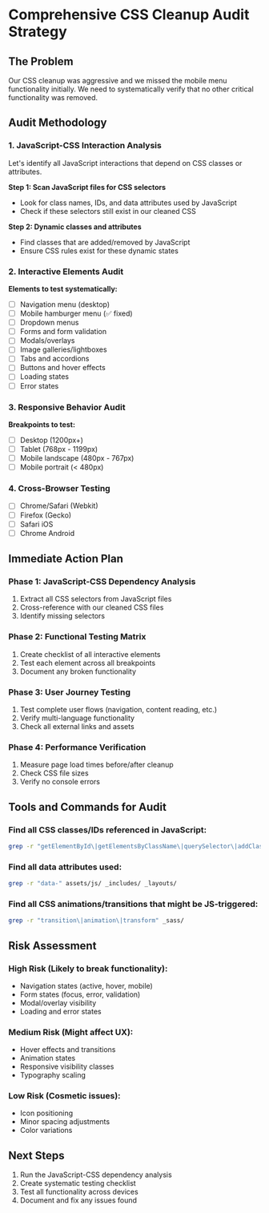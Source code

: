 # Comprehensive CSS Cleanup Audit Strategy

## The Problem
Our CSS cleanup was aggressive and we missed the mobile menu functionality initially. We need to systematically verify that no other critical functionality was removed.

## Audit Methodology

### 1. JavaScript-CSS Interaction Analysis
Let's identify all JavaScript interactions that depend on CSS classes or attributes.

**Step 1: Scan JavaScript files for CSS selectors**
- Look for class names, IDs, and data attributes used by JavaScript
- Check if these selectors still exist in our cleaned CSS

**Step 2: Dynamic classes and attributes**
- Find classes that are added/removed by JavaScript
- Ensure CSS rules exist for these dynamic states

### 2. Interactive Elements Audit
**Elements to test systematically:**
- [ ] Navigation menu (desktop)
- [ ] Mobile hamburger menu (✅ fixed)
- [ ] Dropdown menus
- [ ] Forms and form validation
- [ ] Modals/overlays
- [ ] Image galleries/lightboxes
- [ ] Tabs and accordions
- [ ] Buttons and hover effects
- [ ] Loading states
- [ ] Error states

### 3. Responsive Behavior Audit
**Breakpoints to test:**
- [ ] Desktop (1200px+)
- [ ] Tablet (768px - 1199px)
- [ ] Mobile landscape (480px - 767px)
- [ ] Mobile portrait (< 480px)

### 4. Cross-Browser Testing
- [ ] Chrome/Safari (Webkit)
- [ ] Firefox (Gecko)
- [ ] Safari iOS
- [ ] Chrome Android

## Immediate Action Plan

### Phase 1: JavaScript-CSS Dependency Analysis
1. Extract all CSS selectors from JavaScript files
2. Cross-reference with our cleaned CSS files
3. Identify missing selectors

### Phase 2: Functional Testing Matrix
1. Create checklist of all interactive elements
2. Test each element across all breakpoints
3. Document any broken functionality

### Phase 3: User Journey Testing
1. Test complete user flows (navigation, content reading, etc.)
2. Verify multi-language functionality
3. Check all external links and assets

### Phase 4: Performance Verification
1. Measure page load times before/after cleanup
2. Check CSS file sizes
3. Verify no console errors

## Tools and Commands for Audit

### Find all CSS classes/IDs referenced in JavaScript:
```bash
grep -r "getElementById\|getElementsByClassName\|querySelector\|addClass\|removeClass\|hasClass" assets/js/
```

### Find all data attributes used:
```bash
grep -r "data-" assets/js/ _includes/ _layouts/
```

### Find all CSS animations/transitions that might be JS-triggered:
```bash
grep -r "transition\|animation\|transform" _sass/
```

## Risk Assessment

### High Risk (Likely to break functionality):
- Navigation states (active, hover, mobile)
- Form states (focus, error, validation)
- Modal/overlay visibility
- Loading and error states

### Medium Risk (Might affect UX):
- Hover effects and transitions
- Animation states
- Responsive visibility classes
- Typography scaling

### Low Risk (Cosmetic issues):
- Icon positioning
- Minor spacing adjustments
- Color variations

## Next Steps
1. Run the JavaScript-CSS dependency analysis
2. Create systematic testing checklist
3. Test all functionality across devices
4. Document and fix any issues found
